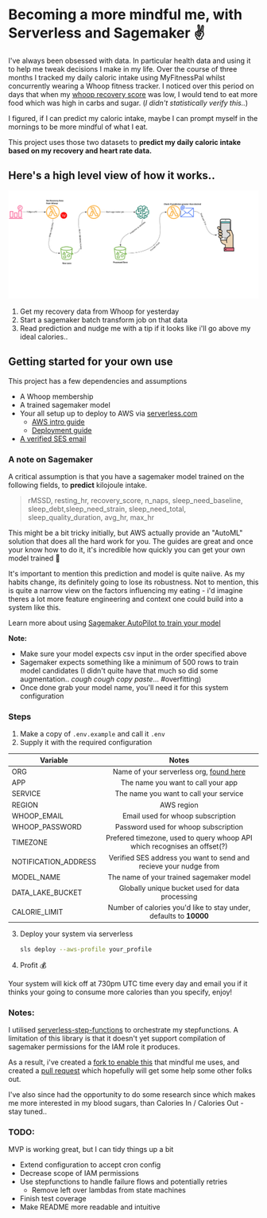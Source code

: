 # Becoming a more mindful me, with Serverless and Sagemaker ✌️

I've always been obsessed with data. In particular health data and using it to help me tweak decisions I make in my life. Over the course of three months I tracked my daily caloric intake using MyFitnessPal whilst concurrently wearing a Whoop fitness tracker. I noticed over this period on days that when my [whoop recovery score](https://support.whoop.com/hc/en-us/articles/360019453454-WHOOP-Recovery) was low, I would tend to eat more food which was high in carbs and sugar. (*I didn't statistically verify this..*)

I figured, if I can predict my caloric intake, maybe I can prompt myself in the mornings to be more mindful of what I eat.

This project uses those two datasets to **predict my daily caloric intake based on my recovery and heart rate data.**

## Here's a high level view of how it works..

![Serverless Airline Architecture](./assets/mindful-me-arch.jpg)

1. Get my recovery data from Whoop for yesterday
2. Start a sagemaker batch transform job on that data
3. Read prediction and nudge me with a tip if it looks like i'll go above my ideal calories..

## Getting started for your own use
This project has a few dependencies and assumptions

- A Whoop membership
- A trained sagemaker model
- Your all setup up to deploy to AWS via [serverless.com](https://www.serverless.com/)
  - [AWS intro guide](https://www.serverless.com/framework/docs/providers/aws/guide/intro/)
  - [Deployment guide](https://www.serverless.com/framework/docs/providers/aws/guide/deploying)
- [A verified SES email](https://docs.aws.amazon.com/ses/latest/DeveloperGuide/verify-email-addresses.html)


### A note on Sagemaker
A critical assumption is that you have a sagemaker model trained on the following fields, to **predict** kilojoule intake. 


> rMSSD, resting_hr, recovery_score, n_naps, sleep_need_baseline, sleep_debt,sleep_need_strain, sleep_need_total, sleep_quality_duration, avg_hr, max_hr

This might be a bit tricky initially, but AWS actually provide an "AutoML" solution that does all the hard work for you. The guides are great and once your know how to do it, it's incredible how quickly you can get your own model trained 🧠 

It's important to mention this prediction and model is quite naiive. As my habits change, its definitely going to lose its robustness. Not to mention, this is quite a narrow view on the factors influencing my eating - i'd imagine theres a lot more feature engineering and context one could build into a system like this.

Learn more about using [Sagemaker AutoPilot to train your model](https://docs.aws.amazon.com/sagemaker/latest/dg/autopilot-videos.html)

**Note:**

- Make sure your model expects csv input in the order specified above
- Sagemaker expects something like a minimum of 500 rows to train model candidates (I didn't quite have that much so did some augmentation.. *cough cough* *copy paste*... #overfitting)
- Once done grab your model name, you'll need it for this system configuration

### Steps

1. Make a copy of `.env.example` and call it `.env`
2. Supply it with the required configuration

| Variable       | Notes |
| ------------- |:-------------:|
| ORG     |  Name of your serverless org, [found here](https://app.serverless.com/your_org/settings/team) |
| APP      | The name you want to call your app|   
| SERVICE | The name you want to call your service      | 
| REGION | AWS region      | 
| WHOOP_EMAIL | Email used for whoop subscription      | 
| WHOOP_PASSWORD | Password used for whoop subscription      | 
| TIMEZONE | Prefered timezone, used to query whoop API which recognises an offset(?)|
| NOTIFICATION_ADDRESS | Verified SES address you want to send and recieve your nudge from |
|MODEL_NAME|The name of your trained sagemaker model|
|DATA_LAKE_BUCKET|Globally unique bucket used for data processing|
|CALORIE_LIMIT|Number of calories you'd like to stay under, defaults to **10000**|

3. Deploy your system via serverless
   ```bash
   sls deploy --aws-profile your_profile
   ```
4. Profit 💰

Your system will kick off at 730pm UTC time every day and email you if it thinks your going to consume more calories than you specify, enjoy!
### Notes:

I utilised [serverless-step-functions](https://github.com/serverless-operations/serverless-step-functions) to orchestrate my stepfunctions. A limitation of this library is that it doesn't yet support compilation of sagemaker permissions for the IAM role it produces. 

As a result, i've created a [fork to enable this](https://github.com/janyk/serverless-step-functions/commit/4062814e89b612934f91810f71e21e49b969011e) that mindful me uses, and created a [pull request](https://github.com/serverless-operations/serverless-step-functions/pull/413) which hopefully will get some help some other folks out.

I've also since had the opportunity to do some research since which makes me more interested in my blood sugars, than Calories In / Calories Out - stay tuned..

### TODO: 
MVP is working great, but I can tidy things up a bit
- Extend configuration to accept cron config
- Decrease scope of IAM permissions
- Use stepfunctions to handle failure flows and potentially retries
  - Remove left over lambdas from state machines
- Finish test coverage
- Make README more readable and intuitive